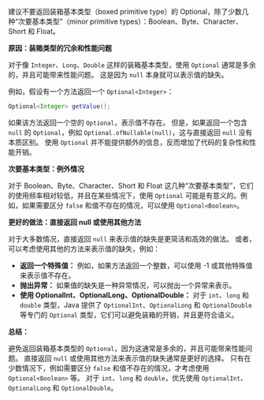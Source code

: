 建议不要返回装箱基本类型（boxed primitive type）的 Optional，除了少数几种“次要基本类型”（minor primitive types）：Boolean、Byte、Character、Short 和 Float。

**原因：装箱类型的冗余和性能问题**

对于像 `Integer`、`Long`、`Double` 这样的装箱基本类型，使用 `Optional` 通常是多余的，并且可能带来性能问题。
这是因为 `null` 本身就可以表示值的缺失。

例如，假设有一个方法返回一个 `Optional<Integer>`：

```java
Optional<Integer> getValue();
```

如果该方法返回一个空的 `Optional`，表示值不存在。
但是，如果返回一个包含 `null` 的 `Optional`，例如 `Optional.ofNullable(null)`，这与直接返回 `null` 没有本质区别。  使用 `Optional` 并不能提供额外的信息，反而增加了代码的复杂性和性能开销。

**次要基本类型：例外情况**

对于 Boolean、Byte、Character、Short 和 Float 这几种“次要基本类型”，它们的使用频率相对较低，并且在某些情况下，使用 `Optional` 可能是有意义的。例如，如果需要区分 `false` 和值不存在的情况，可以使用 `Optional<Boolean>`。

**更好的做法：直接返回 null 或使用其他方法**

对于大多数情况，直接返回 `null` 来表示值的缺失是更简洁和高效的做法。  或者，可以考虑使用其他的方法来表示值的缺失，例如：

* **返回一个特殊值：**  例如，如果方法返回一个整数，可以使用 -1 或其他特殊值来表示值不存在。
* **抛出异常：**  如果值的缺失是一种异常情况，可以抛出一个异常来表示。
* **使用 OptionalInt、OptionalLong、OptionalDouble：** 对于 `int`、`long` 和 `double` 类型，Java 提供了 `OptionalInt`、`OptionalLong` 和 `OptionalDouble` 等专门的 `Optional` 类型，它们可以避免装箱的开销，并且更符合语义。


**总结：**

避免返回装箱基本类型的 `Optional`，因为这通常是多余的，并且可能带来性能问题。  直接返回 `null` 或使用其他方法来表示值的缺失通常是更好的选择。  只有在少数情况下，例如需要区分 `false` 和值不存在的情况，才考虑使用 `Optional<Boolean>` 等。  对于 `int`、`long` 和 `double`，优先使用 `OptionalInt`、`OptionalLong` 和 `OptionalDouble`。
